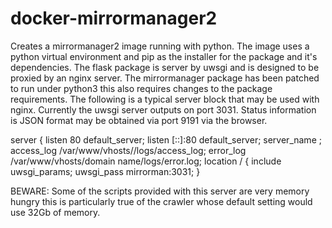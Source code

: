 # docker-mirrormanager2

Creates a mirrormanager2 image running with python. The image uses a python virtual environment and pip as the installer for the package and it's dependencies. The flask package is server by uwsgi and is designed to be proxied by an nginx server.
The mirrormanager package has been patched to run under python3 this also requires changes to the package requirements.
The following is a typical server block that may be used with nginx. Currently the uwsgi server outputs on port 3031. 
Status information is JSON format may be obtained via port 9191 via the browser.

server {
  listen 80 default_server;
  listen [::]:80 default_server;
  server_name <Domain name>;
  access_log /var/www/vhosts/<domain name>/logs/access_log;
  error_log  /var/www/vhosts/domain name/logs/error.log;
  location / {
    include uwsgi_params;
    uwsgi_pass mirrorman:3031;
  }
  
  BEWARE:
Some of the scripts provided with this server are very memory hungry this is particularly true of the crawler whose default setting would use 32Gb of memory.
